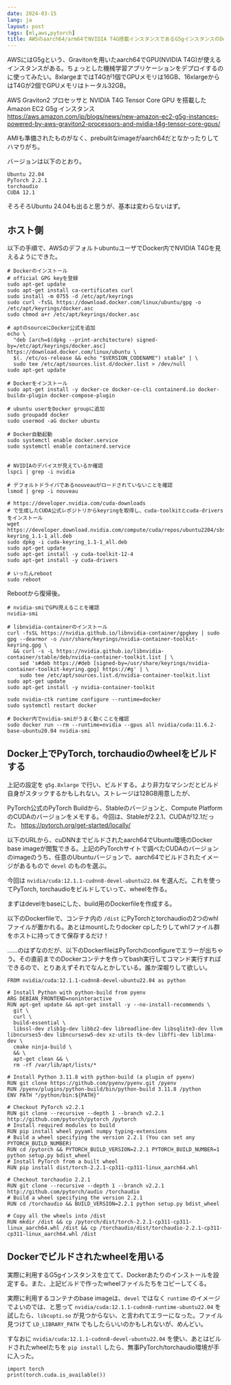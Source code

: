 ```yaml
---
date: 2024-03-15
lang: ja
layout: post
tags: [ml,aws,pytorch]
title: AWSのaarch64/arm64でNVIDIA T4G搭載インスタンスであるG5gインスタンスのDocker内で任意のPyTorchをCUDAで動かす with Ubuntu 22.04
---
```

AWSにはG5gという、Gravitonを用いたaarch64でGPU(NVIDIA T4G)が使えるインスタンスがある。ちょっとした機械学習アプリケーションをデプロイするのに使ってみたい。8xlargeまではT4Gが1個でGPUメモリは16GB、16xlargeからはT4Gが2個でGPUメモリはトータル32GB。

AWS Graviton2 プロセッサと NVIDIA T4G Tensor Core GPU を搭載した Amazon EC2 G5g インスタンス
https://aws.amazon.com/jp/blogs/news/new-amazon-ec2-g5g-instances-powered-by-aws-graviton2-processors-and-nvidia-t4g-tensor-core-gpus/

AMIも準備されたものがなく、prebuiltなimageがaarch64だとなかったりしてハマりがち。

バージョンは以下のとおり。

```
Ubuntu 22.04
PyTorch 2.2.1
torchaudio
CUDA 12.1
```

そろそろUbuntu 24.04も出ると思うが、基本は変わらないはず。

## ホスト側

以下の手順で、AWSのデフォルトubuntuユーザでDocker内でNVIDIA T4Gを見えるようにできた。

```
# Dockerのインストール
# official GPG keyを登録
sudo apt-get update
sudo apt-get install ca-certificates curl
sudo install -m 0755 -d /etc/apt/keyrings
sudo curl -fsSL https://download.docker.com/linux/ubuntu/gpg -o /etc/apt/keyrings/docker.asc
sudo chmod a+r /etc/apt/keyrings/docker.asc

# aptのsourceにDocker公式を追加
echo \
  "deb [arch=$(dpkg --print-architecture) signed-by=/etc/apt/keyrings/docker.asc] https://download.docker.com/linux/ubuntu \
  $(. /etc/os-release && echo "$VERSION_CODENAME") stable" | \
  sudo tee /etc/apt/sources.list.d/docker.list > /dev/null
sudo apt-get update

# Dockerをインストール
sudo apt-get install -y docker-ce docker-ce-cli containerd.io docker-buildx-plugin docker-compose-plugin

# ubuntu userをDocker groupに追加
sudo groupadd docker
sudo usermod -aG docker ubuntu

# Docker自動起動
sudo systemctl enable docker.service
sudo systemctl enable containerd.service


# NVIDIAのデバイスが見えているか確認
lspci | grep -i nvidia

# デフォルトドライバであるnouveauがロードされていないことを確認
lsmod | grep -i nouveau

# https://developer.nvidia.com/cuda-downloads
# で生成したCUDA公式レポジトリからkeyringを取得し、cuda-toolkitとcuda-driversをインストール
wget https://developer.download.nvidia.com/compute/cuda/repos/ubuntu2204/sbsa/cuda-keyring_1.1-1_all.deb
sudo dpkg -i cuda-keyring_1.1-1_all.deb
sudo apt-get update
sudo apt-get install -y cuda-toolkit-12-4
sudo apt-get install -y cuda-drivers

# いったんreboot
sudo reboot
```

Rebootから復帰後。

```
# nvidia-smiでGPU見えることを確認
nvidia-smi

# libnvidia-containerのインストール
curl -fsSL https://nvidia.github.io/libnvidia-container/gpgkey | sudo gpg --dearmor -o /usr/share/keyrings/nvidia-container-toolkit-keyring.gpg \
  && curl -s -L https://nvidia.github.io/libnvidia-container/stable/deb/nvidia-container-toolkit.list | \
    sed 's#deb https://#deb [signed-by=/usr/share/keyrings/nvidia-container-toolkit-keyring.gpg] https://#g' | \
    sudo tee /etc/apt/sources.list.d/nvidia-container-toolkit.list
sudo apt-get update
sudo apt-get install -y nvidia-container-toolkit

sudo nvidia-ctk runtime configure --runtime=docker
sudo systemctl restart docker

# Docker内でnvidia-smiがうまく動くことを確認
sudo docker run --rm --runtime=nvidia --gpus all nvidia/cuda:11.6.2-base-ubuntu20.04 nvidia-smi
```

## Docker上でPyTorch, torchaudioのwheelをビルドする

上記の設定を `g5g.8xlarge` で行い、ビルドする。より非力なマシンだとビルド自身がスタックするかもしれない。ストレージは128GB用意したが、


PyTorch公式のPyTorch Buildから、Stableのバージョンと、Compute PlatformのCUDAのバージョンをメモする。今回は、Stableが2.2.1、CUDAが12.1だった。
https://pytorch.org/get-started/locally/

以下のURLから、cuDNNまでビルドされたaarch64でUbuntu環境のDocker base imageが閲覧できる。上記のPyTorchサイトで調べたCUDAのバージョンのimageのうち、任意のUbuntuバージョンで、aarch64でビルドされたイメージがあるもので `devel` のものを選ぶ。

今回は `nvidia/cuda:12.1.1-cudnn8-devel-ubuntu22.04` を選んだ。これを使ってPyTorch, torchaudioをビルドしていって、wheelを作る。

まずはdevelをbaseにした、build用のDockerfileを作成する。

以下のDockerfileで、コンテナ内の `/dist` にPyTorchとtorchaudioの2つのwhlファイルが置かれる。あとはmountしたりdocker cpしたりしてwhlファイル群をホストに持ってきて保存するだけ！

……のはずなのだが、以下のDockerfileはPyTorchのconfigureでエラーが出ちゃう。その直前までのDockerコンテナを作ってbash実行してコマンド実行すればできるので、とりあえずそれでなんとかしている。誰か深堀りして欲しい。

```
FROM nvidia/cuda:12.1.1-cudnn8-devel-ubuntu22.04 as python

# Install Python with python-build from pyenv
ARG DEBIAN_FRONTEND=noninteractive
RUN apt-get update && apt-get install -y --no-install-recommends \
  git \
  curl \
  build-essential \
  libssl-dev zlib1g-dev libbz2-dev libreadline-dev libsqlite3-dev llvm libncurses5-dev libncursesw5-dev xz-utils tk-dev libffi-dev liblzma-dev \
  cmake ninja-build \
  && \
  apt-get clean && \
  rm -rf /var/lib/apt/lists/*

# Install Python 3.11.8 with python-build (a plugin of pyenv)
RUN git clone https://github.com/pyenv/pyenv.git /pyenv
RUN /pyenv/plugins/python-build/bin/python-build 3.11.8 /python
ENV PATH "/python/bin:${PATH}"

# Checkout PyTorch v2.2.1
RUN git clone --recursive --depth 1 --branch v2.2.1 http://github.com/pytorch/pytorch /pytorch
# Install required modules to build
RUN pip install wheel pyyaml numpy typing-extensions
# Build a wheel specifying the version 2.2.1 (You can set any PYTORCH_BUILD_NUMBER)
RUN cd /pytorch && PYTORCH_BUILD_VERSION=2.2.1 PYTORCH_BUILD_NUMBER=1 python setup.py bdist_wheel
# Install PyTorch from a built wheel
RUN pip install dist/torch-2.2.1-cp311-cp311-linux_aarch64.whl

# Checkout torchaudio 2.2.1
RUN git clone --recursive --depth 1 --branch v2.2.1 http://github.com/pytorch/audio /torchaudio
# Build a wheel specifying the version 2.2.1
RUN cd /torchaudio && BUILD_VERSION=2.2.1 python setup.py bdist_wheel

# Copy all the wheels into /dist
RUN mkdir /dist && cp /pytorch/dist/torch-2.2.1-cp311-cp311-linux_aarch64.whl /dist && cp /torchaudio/dist/torchaudio-2.2.1-cp311-cp311-linux_aarch64.whl /dist
```

## Dockerでビルドされたwheelを用いる

実際に利用するG5gインスタンスを立てて、Dockerあたりのインストールを設定する。また、上記ビルドで作ったwheelファイルたちをコピーしてくる。

実際に利用するコンテナのbase imageは、`devel` ではなく `runtime` のイメージでよいのでは、と思って `nvidia/cuda:12.1.1-cudnn8-runtime-ubuntu22.04` を試したら、`libcupti.so` が見つからない、と言われてエラーになった。ファイル見つけて `LD_LIBRARY_PATH` でもしたらいいのかもしれないが、めんどい。

すなおに `nvidia/cuda:12.1.1-cudnn8-devel-ubuntu22.04` を使い、あとはビルドされたwheelたちを `pip install` したら、無事PyTorch/torchaudio環境が手に入った。

```
import torch
print(torch.cuda.is_available())
```

